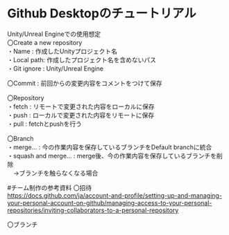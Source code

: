 # Github Desktopのチュートリアル
Unity/Unreal Engineでの使用想定  
〇Create a new repository  
・Name : 作成したUnityプロジェクト名  
・Local path: 作成したプロジェクト名を含めないパス  
・Git ignore : Unity/Unreal Engine

〇Commit : 前回からの変更内容をコメントをつけて保存

〇Repository  
・fetch : リモートで変更された内容をローカルに保存  
・push : ローカルで変更された内容をリモートに保存  
・pull : fetchとpushを行う

〇Branch  
・merge... : 今の作業内容を保存しているブランチをDefault branchに統合  
・squash and merge... : merge後、今の作業内容を保存しているブランチを削除  
　->ブランチを触らなくなる場合  

#チーム制作の参考資料
〇招待  
https://docs.github.com/ja/account-and-profile/setting-up-and-managing-your-personal-account-on-github/managing-access-to-your-personal-repositories/inviting-collaborators-to-a-personal-repository

〇ブランチ  
